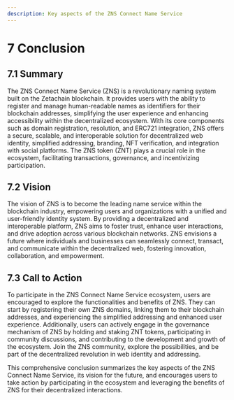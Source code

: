 ```yaml
---
description: Key aspects of the ZNS Connect Name Service
---
```


# 7 Conclusion

## 7.1 Summary

The ZNS Connect Name Service (ZNS) is a revolutionary naming system built on the Zetachain blockchain. It provides users with the ability to register and manage human-readable names as identifiers for their blockchain addresses, simplifying the user experience and enhancing accessibility within the decentralized ecosystem. With its core components such as domain registration, resolution, and ERC721 integration, ZNS offers a secure, scalable, and interoperable solution for decentralized web identity, simplified addressing, branding, NFT verification, and integration with social platforms. The ZNS token (ZNT) plays a crucial role in the ecosystem, facilitating transactions, governance, and incentivizing participation.

## 7.2 Vision

The vision of ZNS is to become the leading name service within the blockchain industry, empowering users and organizations with a unified and user-friendly identity system. By providing a decentralized and interoperable platform, ZNS aims to foster trust, enhance user interactions, and drive adoption across various blockchain networks. ZNS envisions a future where individuals and businesses can seamlessly connect, transact, and communicate within the decentralized web, fostering innovation, collaboration, and empowerment.

## 7.3 Call to Action&#x20;

To participate in the ZNS Connect Name Service ecosystem, users are encouraged to explore the functionalities and benefits of ZNS. They can start by registering their own ZNS domains, linking them to their blockchain addresses, and experiencing the simplified addressing and enhanced user experience. Additionally, users can actively engage in the governance mechanism of ZNS by holding and staking ZNT tokens, participating in community discussions, and contributing to the development and growth of the ecosystem. Join the ZNS community, explore the possibilities, and be part of the decentralized revolution in web identity and addressing.

This comprehensive conclusion summarizes the key aspects of the ZNS Connect Name Service, its vision for the future, and encourages users to take action by participating in the ecosystem and leveraging the benefits of ZNS for their decentralized interactions.
